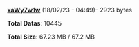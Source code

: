 [**xaWy7w1w**](/data/xaWy7w1w.txt) (18/02/23 - 04:49)- 2923 bytes

**Total Datas**: 10445

**Total Size**: 67.23 MB / 67.2 MB